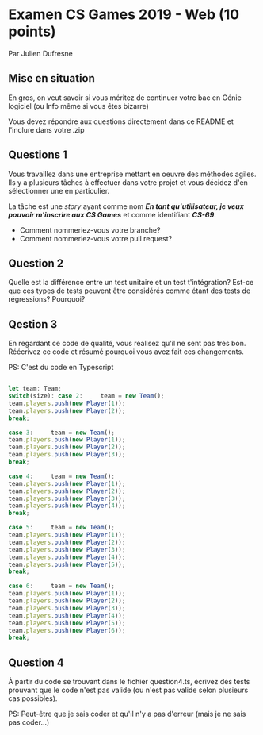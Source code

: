 # Examen CS Games 2019 - Web (10 points)

Par Julien Dufresne

## Mise en situation

En gros, on veut savoir si vous méritez de continuer votre bac en Génie logiciel (ou Info même si vous êtes bizarre)

Vous devez répondre aux questions directement dans ce README et l'inclure dans votre .zip

## Questions 1

Vous travaillez dans une entreprise mettant en oeuvre des méthodes agiles. Ils y a plusieurs tâches à effectuer dans votre projet et vous décidez d'en sélectionner une en particulier.

La tâche est une *story* ayant comme nom ***En tant qu'utilisateur, je veux pouvoir m'inscrire aux CS Games*** et comme identifiant ***CS-69***. 

- Comment nommeriez-vous votre branche?
- Comment nommeriez-vous votre pull request?

## Question 2

Quelle est la différence entre un test unitaire et un test t'intégration? Est-ce que ces types de tests peuvent être considérés comme étant des tests de régressions? Pourquoi?

## Qestion 3

En regardant ce code de qualité, vous réalisez qu'il ne sent pas très bon. Réécrivez ce code et résumé pourquoi vous avez fait ces changements.

PS: C'est du code en Typescript

```typescript

let team: Team;
switch(size): case 2:     team = new Team();
team.players.push(new Player(1));
team.players.push(new Player(2));
break;

case 3:     team = new Team();
team.players.push(new Player(1));
team.players.push(new Player(2));
team.players.push(new Player(3));
break;

case 4:     team = new Team();
team.players.push(new Player(1));
team.players.push(new Player(2));
team.players.push(new Player(3));
team.players.push(new Player(4));
break;

case 5:     team = new Team();
team.players.push(new Player(1));
team.players.push(new Player(2));
team.players.push(new Player(3));
team.players.push(new Player(4));
team.players.push(new Player(5));
break;

case 6:     team = new Team();
team.players.push(new Player(1));
team.players.push(new Player(2));
team.players.push(new Player(3));
team.players.push(new Player(4));
team.players.push(new Player(5));
team.players.push(new Player(6));
break;
```

## Question 4

À partir du code se trouvant dans le fichier question4.ts, écrivez des tests prouvant que le code n'est pas valide (ou n'est pas valide selon plusieurs cas possibles). 

PS: Peut-être que je sais coder et qu'il n'y a pas d'erreur (mais je ne sais pas coder...)
